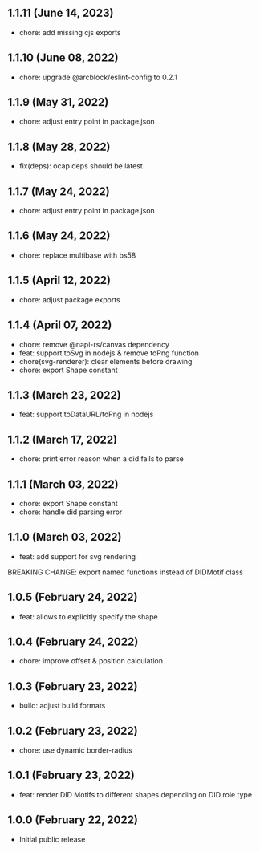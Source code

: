 ## 1.1.11 (June 14, 2023)

- chore: add missing cjs exports

## 1.1.10 (June 08, 2022)

- chore: upgrade @arcblock/eslint-config to 0.2.1

## 1.1.9 (May 31, 2022)

- chore: adjust entry point in package.json

## 1.1.8 (May 28, 2022)

- fix(deps): ocap deps should be latest

## 1.1.7 (May 24, 2022)

- chore: adjust entry point in package.json

## 1.1.6 (May 24, 2022)

- chore: replace multibase with bs58

## 1.1.5 (April 12, 2022)

- chore: adjust package exports

## 1.1.4 (April 07, 2022)

- chore: remove @napi-rs/canvas dependency
- feat: support toSvg in nodejs & remove toPng function
- chore(svg-renderer): clear elements before drawing
- chore: export Shape constant

## 1.1.3 (March 23, 2022)

- feat: support toDataURL/toPng in nodejs

## 1.1.2 (March 17, 2022)

- chore: print error reason when a did fails to parse

## 1.1.1 (March 03, 2022)

- chore: export Shape constant
- chore: handle did parsing error

## 1.1.0 (March 03, 2022)

- feat: add support for svg rendering  

BREAKING CHANGE: export named functions instead of DIDMotif class

## 1.0.5 (February 24, 2022)

- feat: allows to explicitly specify the shape

## 1.0.4 (February 24, 2022)

- chore: improve offset & position calculation

## 1.0.3 (February 23, 2022)

- build: adjust build formats

## 1.0.2 (February 23, 2022)

- chore: use dynamic border-radius

## 1.0.1 (February 23, 2022)

- feat: render DID Motifs to different shapes depending on DID role type

## 1.0.0 (February 22, 2022)

- Initial public release
